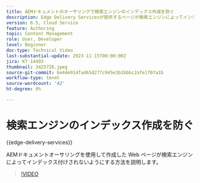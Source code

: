 ```yaml
---
title: AEMドキュメントのオーサリングで検索エンジンのインデックス作成を防ぐ
description: Edge Delivery Servicesが提供するページが検索エンジンによってインデックス付けされるのを防ぎます。
version: 6.5, Cloud Service
feature: Authoring
topic: Content Management
role: User, Developer
level: Beginner
doc-type: Technical Video
last-substantial-update: 2023-11-15T00:00:00Z
jira: KT-14493
thumbnail: 3425726.jpeg
source-git-commit: 6e44e914fad65d277c945e3b1bbbc2afe1707a1b
workflow-type: tm+mt
source-wordcount: '42'
ht-degree: 0%

---
```



# 検索エンジンのインデックス作成を防ぐ

{{edge-delivery-services}}

AEMドキュメントオーサリングを使用して作成した Web ページが検索エンジンによってインデックス付けされないようにする方法を説明します。

>[!VIDEO](https://video.tv.adobe.com/v/3425726/?learn=on)
